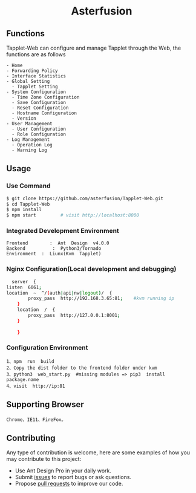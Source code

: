 <h1 align="center">Asterfusion</h1>

## Functions
Tapplet-Web can configure and manage Tapplet through the Web, the functions are as follows
```
- Home
- Forwarding Policy
- Interface Statistics
- Global Setting
  - Tapplet Setting
- System Configuration
  - Time Zone Configuration
  - Save Configuration
  - Reset Configuration
  - Hostname Configuration
  - Version
- User Management
  - User Configuration
  - Role Configuration
- Log Management 
  - Operation Log
  - Warning Log
```

## Usage

### Use Command

```bash
$ git clone https://github.com/asterfusion/Tapplet-Web.git
$ cd Tapplet-Web
$ npm install
$ npm start         # visit http://localhost:8000
```
### Integrated  Development  Environment
```
Frontend        :  Ant  Design  v4.0.0
Backend          :  Python3/Tornado
Environment  :  Liunx(Kvm  Tapplet)

```
###  Nginx Configuration(Local development and debugging)
```bash
  server  {
listen  6061;                                        
location  ~  ^/(auth|api|nw|logout)/  {
        proxy_pass  http://192.168.3.65:81;    #kvm running ip
    }  
    location  /  {
        proxy_pass  http://127.0.0.1:8001;        
    }  
    
    }
```    

###  Configuration Environment
```
1、npm  run  build
2、Copy the dist folder to the frontend folder under kvm
3、python3  web_start.py  #missing modules => pip3  install  package.name
4、visit  http://ip:81
```

##  Supporting Browser
```
Chrome、IE11、FireFox。
```


## Contributing

Any type of contribution is welcome, here are some examples of how you may contribute to this project:

- Use Ant Design Pro in your daily work.
- Submit [issues](https://github.com/asterfusion/Tapplet-Web/issues) to report bugs or ask questions.
- Propose [pull requests](https://github.com/asterfusion/Tapplet-Web/pulls) to improve our code.
